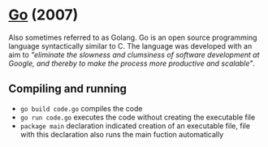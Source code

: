 # [Go](https://go.dev/) (2007)
Also sometimes referred to as Golang. Go is an open source programming language syntactically similar to C. The language was developed with an aim to *"eliminate the slowness and clumsiness of software development at Google, and thereby to make the process more productive and scalable"*.

## Compiling and running
- `go build code.go` compiles the code 
- `go run code.go` executes the code without creating the executable file
- `package main` declaration indicated creation of an executable file, file with this declaration also runs the main fuction automatically
